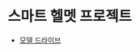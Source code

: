 # 스마트 헬멧 프로젝트

- [모델 드라이브](https://drive.google.com/drive/folders/1Pb3TKD1O91hMK6iFcqyvg7SSNU9Xag2y)
